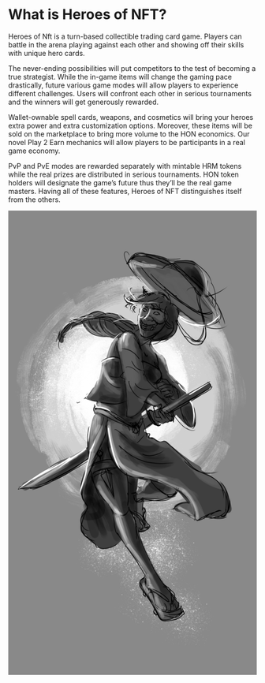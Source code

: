 # What is Heroes of NFT?

Heroes of Nft is a turn-based collectible trading card game. Players can battle in the arena playing against each other and showing off their skills with unique hero cards.&#x20;

The never-ending possibilities will put competitors to the test of becoming a true strategist. While the in-game items will change the gaming pace drastically, future various game modes will allow players to experience different challenges. Users will confront each other in serious tournaments and the winners will get generously rewarded.

Wallet-ownable spell cards, weapons, and cosmetics will bring your heroes extra power and extra customization options. Moreover, these items will be sold on the marketplace to bring more volume to the HON economics. Our novel Play 2 Earn mechanics will allow players to be participants in a real game economy.&#x20;

PvP and PvE modes are rewarded separately with mintable HRM tokens while the real prizes are distributed in serious tournaments. HON token holders will designate the game’s future thus they’ll be the real game masters. Having all of these features, Heroes of NFT distinguishes itself from the others.

![](.gitbook/assets/image.png)



